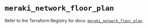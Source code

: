 # `meraki_network_floor_plan`

Refer to the Terraform Registry for docs: [`meraki_network_floor_plan`](https://registry.terraform.io/providers/ciscodevnet/meraki/1.7.1/docs/resources/network_floor_plan).
